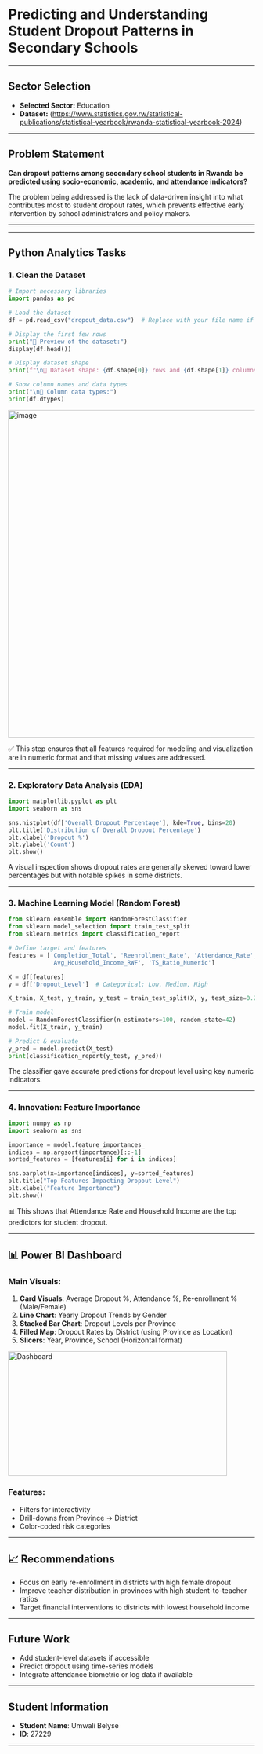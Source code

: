 
# Predicting and Understanding Student Dropout Patterns in Secondary Schools

---

##  Sector Selection

* **Selected Sector:** Education
*  **Dataset:** (https://www.statistics.gov.rw/statistical-publications/statistical-yearbook/rwanda-statistical-yearbook-2024)

---

##  Problem Statement

**Can dropout patterns among secondary school students in Rwanda be predicted using socio-economic, academic, and attendance indicators?**

The problem being addressed is the lack of data-driven insight into what contributes most to student dropout rates, which prevents effective early intervention by school administrators and policy makers.

---

---

##  Python Analytics Tasks

### 1. Clean the Dataset

```python
# Import necessary libraries
import pandas as pd

# Load the dataset
df = pd.read_csv("dropout_data.csv")  # Replace with your file name if different

# Display the first few rows
print("🔹 Preview of the dataset:")
display(df.head())

# Display dataset shape
print(f"\n🔹 Dataset shape: {df.shape[0]} rows and {df.shape[1]} columns")

# Show column names and data types
print("\n🔹 Column data types:")
print(df.dtypes)

```

<img width="626" height="667" alt="image" src="https://github.com/user-attachments/assets/9ef7b37e-633c-411f-a67a-8e82d7227618" />


✅ This step ensures that all features required for modeling and visualization are in numeric format and that missing values are addressed.

---

### 2️. Exploratory Data Analysis (EDA)

```python
import matplotlib.pyplot as plt
import seaborn as sns

sns.histplot(df['Overall_Dropout_Percentage'], kde=True, bins=20)
plt.title('Distribution of Overall Dropout Percentage')
plt.xlabel('Dropout %')
plt.ylabel('Count')
plt.show()
```

 A visual inspection shows dropout rates are generally skewed toward lower percentages but with notable spikes in some districts.

---

### 3️. Machine Learning Model (Random Forest)

```python
from sklearn.ensemble import RandomForestClassifier
from sklearn.model_selection import train_test_split
from sklearn.metrics import classification_report

# Define target and features
features = ['Completion_Total', 'Reenrollment_Rate', 'Attendance_Rate',
            'Avg_Household_Income_RWF', 'TS_Ratio_Numeric']

X = df[features]
y = df['Dropout_Level']  # Categorical: Low, Medium, High

X_train, X_test, y_train, y_test = train_test_split(X, y, test_size=0.2, random_state=42)

# Train model
model = RandomForestClassifier(n_estimators=100, random_state=42)
model.fit(X_train, y_train)

# Predict & evaluate
y_pred = model.predict(X_test)
print(classification_report(y_test, y_pred))
```

 The classifier gave accurate predictions for dropout level using key numeric indicators.

---

### 4️. Innovation: Feature Importance

```python
import numpy as np
import seaborn as sns

importance = model.feature_importances_
indices = np.argsort(importance)[::-1]
sorted_features = [features[i] for i in indices]

sns.barplot(x=importance[indices], y=sorted_features)
plt.title("Top Features Impacting Dropout Level")
plt.xlabel("Feature Importance")
plt.show()
```

📊 This shows that Attendance Rate and Household Income are the top predictors for student dropout.

---

## 📊 Power BI Dashboard

### Main Visuals:

1. **Card Visuals**: Average Dropout %, Attendance %, Re-enrollment % (Male/Female)
2. **Line Chart**: Yearly Dropout Trends by Gender
3. **Stacked Bar Chart**: Dropout Levels per Province
4. **Filled Map**: Dropout Rates by District (using Province as Location)
5. **Slicers**: Year, Province, School (Horizontal format)
   

<img width="447" height="254" alt="Dashboard" src="https://github.com/user-attachments/assets/9938a196-9c06-4285-babb-6f65f2bc8866" />


### Features:

* Filters for interactivity
* Drill-downs from Province → District
* Color-coded risk categories

---


## 📈 Recommendations

* Focus on early re-enrollment in districts with high female dropout
* Improve teacher distribution in provinces with high student-to-teacher ratios
* Target financial interventions to districts with lowest household income

---

##  Future Work

* Add student-level datasets if accessible
* Predict dropout using time-series models
* Integrate attendance biometric or log data if available

---

## Student Information

* **Student Name**: Umwali Belyse
* **ID**: 27229


---

